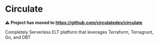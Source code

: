 # Circulate

:warning: **Project has moved to https://github.com/circulatedev/circulate**

Completely Serverless ELT platform that leverages Terraform, Terragrunt, Go, and DBT
